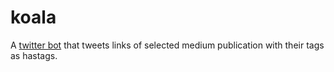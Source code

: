 # koala
A [twitter bot](https://twitter.com/koalaDvlpr) that tweets links of selected medium publication with their tags as hastags. 
